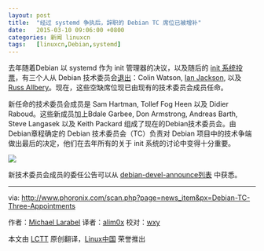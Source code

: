 ```yaml
---
layout: post
title:	"经过 systemd 争执后，辞职的 Debian TC 席位已被增补"
date:	2015-03-10 09:06:00 +0800 
categories:	新闻 linuxcn 
tags:	[linuxcn,Debian,systemd]
---
```



去年随着Debian 以 systemd 作为 init 管理器的决议，以及随后的 [init 系统投票](http://www.phoronix.com/scan.php?page=news_item&px=MTg0MzY)，有三个人从 Debian 技术委员会[退出](http://linux.cn/article-4256-1.html)：Colin Watson, [Ian Jackson](http://www.phoronix.com/scan.php?page=news_item&px=MTg0NDA), 以及 [Russ Allbery](http://www.phoronix.com/scan.php?page=news_item&px=MTg0MjM)。现在，这些空缺席位现已由现有的技术委员会成员任命。


新任命的技术委员会成员是 Sam Hartman, Tollef Fog Heen 以及 Didier Raboud。这些新成员加上Bdale Garbee, Don Armstrong, Andreas Barth, Steve Langasek 以及 Keith Packard 组成了现在的Debian技术委员会。由Debian章程确定的 Debian 技术委员会（TC）负责对 Debian 项目中的技术争端做出最后的决定，他们在去年所有的关于 init 系统的讨论中变得十分重要。


![](/Asserts/Images//attachment/album/201503/10/090756tq6u1rowp62fu6fv.jpeg)


新技术委员会成员的委任公告可以从 [debian-devel-announce列表](https://lists.debian.org/debian-devel-announce/2015/03/msg00003.html) 中获悉。




---


via: <http://www.phoronix.com/scan.php?page=news_item&px=Debian-TC-Three-Appointments>


作者：[Michael Larabel](http://www.michaellarabel.com/) 译者：[alim0x](https://github.com/alim0x) 校对：[wxy](https://github.com/wxy)


本文由 [LCTT](https://github.com/LCTT/TranslateProject) 原创翻译，[Linux中国](http://linux.cn/) 荣誉推出
